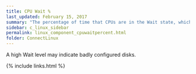 ```yaml
---
title: CPU Wait %
last_updated: February 15, 2017
summary: "The percentage of time that CPUs are in the Wait state, which occurs when the machine is actively waiting for an I/O operation to complete."
sidebar: c_linux_sidebar
permalink: linux_component_cpuwaitpercent.html
folder: ConnectLinux
---
```




A high Wait level may indicate badly configured disks.

{% include links.html %}
